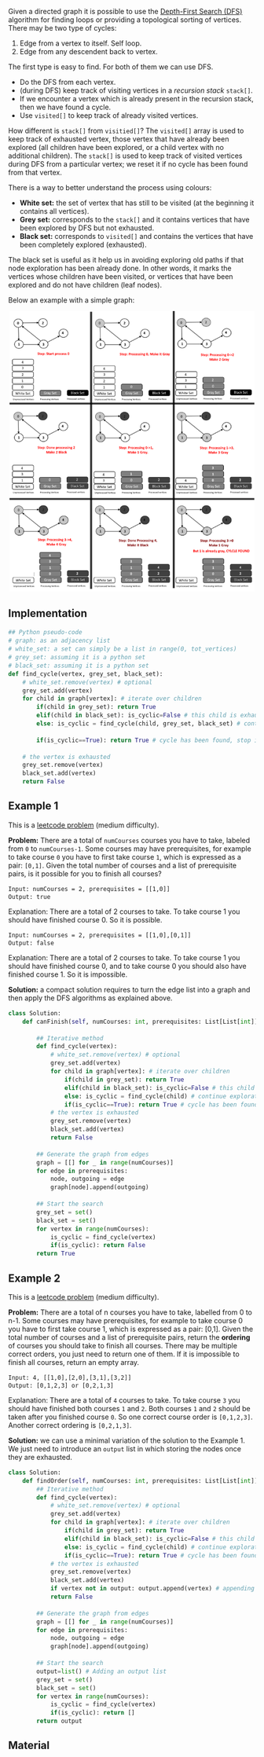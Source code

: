 
Given a directed graph it is possible to use the [Depth-First Search (DFS)](https://en.wikipedia.org/wiki/Depth-first_search) algorithm for finding loops or providing a topological sorting of vertices. There may be two type of cycles:

1. Edge from a vertex to itself. Self loop.
2. Edge from any descendent back to vertex.

The first type is easy to find. For both of them we can use DFS.

- Do the DFS from each vertex.
- (during DFS) keep track of visiting vertices in a *recursion stack* `stack[]`.
- If we encounter a vertex which is already present in the recursion stack, then we have found a cycle.
- Use `visited[]` to keep track of already visited vertices.

How different is `stack[]` from `visitied[]`?
The `visited[]` array is used to keep track of exhausted vertex, those vertex that have already been explored (all children have been explored, or a child vertex with no additional children).
The `stack[]` is used to keep track of visited vertices during DFS from a particular vertex; we reset it if no cycle has been found from that vertex.

There is a way to better understand the process using colours:

- **White set:** the set of vertex that has still to be visited (at the beginning it contains all vertices).
- **Grey set:** corresponds to the `stack[]` and it contains vertices that have been explored by DFS but not exhausted.
- **Black set:** corresponds to `visited[]` and contains the vertices that have been completely explored (exhausted).

The black set is useful as it help us in avoiding exploring old paths if that node exploration has been already done. In other words, it marks the vertices whose children have been visited, or vertices that have been explored and do not have children (leaf nodes).

Below an example with a simple graph:

<p align="center">
<img src="./images/dfs_loop_finder.png" width="500">
</p>

Implementation
--------------

```python
## Python pseudo-code
# graph: as an adjacency list
# white_set: a set can simply be a list in range(0, tot_vertices)
# grey_set: assuming it is a python set
# black_set: assuming it is a python set
def find_cycle(vertex, grey_set, black_set):
    # white_set.remove(vertex) # optional
    grey_set.add(vertex)
    for child in graph[vertex]: # iterate over children
        if(child in grey_set): return True
        elif(child in black_set): is_cyclic=False # this child is exhausted
        else: is_cyclic = find_cycle(child, grey_set, black_set) # continue exploration

        if(is_cyclic==True): return True # cycle has been found, stop iterations
        
    # the vertex is exhausted
    grey_set.remove(vertex)
    black_set.add(vertex)
    return False
```

Example 1
--------

This is a [leetcode problem](https://leetcode.com/problems/course-schedule/) (medium difficulty).

**Problem:** There are a total of `numCourses` courses you have to take, labeled from `0` to `numCourses-1`. Some courses may have prerequisites, for example to take course `0` you have to first take course `1`, which is expressed as a pair: `[0,1]`. Given the total number of courses and a list of prerequisite pairs, is it possible for you to finish all courses?

```
Input: numCourses = 2, prerequisites = [[1,0]]
Output: true
```
Explanation: There are a total of 2 courses to take. To take course 1 you should have finished course 0. So it is possible.

```
Input: numCourses = 2, prerequisites = [[1,0],[0,1]]
Output: false
```
Explanation: There are a total of 2 courses to take. To take course 1 you should have finished course 0, and to take course 0 you should also have finished course 1. So it is impossible. 

**Solution:** a compact solution requires to turn the edge list into a graph and then apply the DFS algorithms as explained above.

```python
class Solution:
    def canFinish(self, numCourses: int, prerequisites: List[List[int]]) -> bool:
    
        ## Iterative method
        def find_cycle(vertex):
            # white_set.remove(vertex) # optional
            grey_set.add(vertex)
            for child in graph[vertex]: # iterate over children
                if(child in grey_set): return True
                elif(child in black_set): is_cyclic=False # this child is exhausted
                else: is_cyclic = find_cycle(child) # continue exploration
                if(is_cyclic==True): return True # cycle has been found, stop iterations        
            # the vertex is exhausted
            grey_set.remove(vertex)
            black_set.add(vertex)
            return False
        
        ## Generate the graph from edges
        graph = [[] for _ in range(numCourses)]
        for edge in prerequisites:
            node, outgoing = edge
            graph[node].append(outgoing)
            
        ## Start the search 
        grey_set = set()
        black_set = set()        
        for vertex in range(numCourses):            
            is_cyclic = find_cycle(vertex)
            if(is_cyclic): return False
        return True
```

Example 2
----------

This is a [leetcode problem](https://leetcode.com/problems/course-schedule-ii/) (medium difficulty).

**Problem:** There are a total of n courses you have to take, labelled from 0 to n-1. Some courses may have prerequisites, for example to take course 0 you have to first take course 1, which is expressed as a pair: [0,1]. Given the total number of courses and a list of prerequisite pairs, return the **ordering** of courses you should take to finish all courses. There may be multiple correct orders, you just need to return one of them. If it is impossible to finish all courses, return an empty array.

```
Input: 4, [[1,0],[2,0],[3,1],[3,2]]
Output: [0,1,2,3] or [0,2,1,3]
```

Explanation: There are a total of `4` courses to take. To take course `3` you should have finished both courses `1` and `2`. Both courses `1` and `2` should be taken after you finished course `0`. So one correct course order is `[0,1,2,3]`. Another correct ordering is `[0,2,1,3]`.

**Solution:** we can use a minimal variation of the solution to the Example 1. We just need to introduce an `output` list in which storing the nodes once they are exhausted.

```python
class Solution:
    def findOrder(self, numCourses: int, prerequisites: List[List[int]]) -> List[int]:
        ## Iterative method
        def find_cycle(vertex):
            # white_set.remove(vertex) # optional
            grey_set.add(vertex)
            for child in graph[vertex]: # iterate over children
                if(child in grey_set): return True
                elif(child in black_set): is_cyclic=False # this child is exhausted
                else: is_cyclic = find_cycle(child) # continue exploration
                if(is_cyclic==True): return True # cycle has been found, stop iterations        
            # the vertex is exhausted
            grey_set.remove(vertex)
            black_set.add(vertex)
            if vertex not in output: output.append(vertex) # appending in output
            return False
        
        ## Generate the graph from edges
        graph = [[] for _ in range(numCourses)]
        for edge in prerequisites:
            node, outgoing = edge
            graph[node].append(outgoing)
           
        ## Start the search
        output=list() # Adding an output list
        grey_set = set()
        black_set = set()        
        for vertex in range(numCourses):
            is_cyclic = find_cycle(vertex)
            if(is_cyclic): return []
        return output
```

Material
--------
